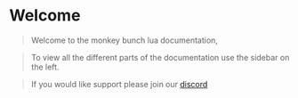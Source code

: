 <!-- The main page at / -->

# Welcome

> Welcome to the monkey bunch lua documentation,

> To view all the different parts of the documentation use the sidebar on the left.

> If you would like support please join our [discord](https://discord.gg/BEXXNXAXWK)